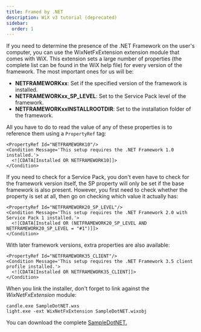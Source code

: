 ```yaml
---
title: Framed by .NET
description: WiX v3 tutorial (deprecated)
sidebar:
  order: 1
---
```


If you need to determine the presence of the .NET Framework on the user's computer, you can use the WixNetFxExtension extension module that comes with WiX. This extension sets a large number of properties (the complete list can be found in the WiX help file) for every version of the framework. The most important ones for us will be:

* **NETFRAMEWORKxx**: Set if the specified version of the framework is installed.
* **NETFRAMEWORKxx_SP_LEVEL**: Set to the Service Pack level of the framework.
* **NETFRAMEWORKxxINSTALLROOTDIR**: Set to the installation folder of the framework.

All you have to do to read the value of any of these properties is to reference them using a `PropertyRef` tag:

    <PropertyRef Id="NETFRAMEWORK10"/>
    <Condition Message='This setup requires the .NET Framework 1.0 installed.'>
      <![CDATA[Installed OR NETFRAMEWORK10]]>
    </Condition>

If you need to check for a Service Pack, you don't even have to check for the framework version itself, the SP property will only be set if the base framework is also present. However, you first need to check whether the property is set at all, then go on checking which value it actually has:

    <PropertyRef Id="NETFRAMEWORK20_SP_LEVEL"/>
    <Condition Message='This setup requires the .NET Framework 2.0 with Service Pack 1 installed.'>
      <![CDATA[Installed OR (NETFRAMEWORK20_SP_LEVEL AND NETFRAMEWORK20_SP_LEVEL = "#1")]]>
    </Condition>

With later framework versions, extra properties are also available:

    <PropertyRef Id="NETFRAMEWORK35_CLIENT"/>
    <Condition Message='This setup requires the .NET Framework 3.5 client profile installed.'>
      <![CDATA[Installed OR NETFRAMEWORK35_CLIENT]]>
    </Condition>

When you link the installer, don't forget to link against the <em>WixNetFxExtension</em> module:

    candle.exe SampleDotNET.wxs
    light.exe -ext WixNetFxExtension SampleDotNET.wixobj

You can download the complete <a href="/system/files/samples/SampleDotNET.zip">SampleDotNET.</a>
